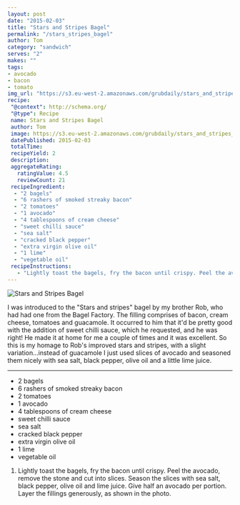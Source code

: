 ```yaml
---
layout: post
date: "2015-02-03"
title: "Stars and Stripes Bagel"
permalink: "/stars_stripes_bagel"
author: Tom
category: "sandwich"
serves: "2"
makes: ""
tags:
- avocado
- bacon
- tomato
img_url: "https://s3.eu-west-2.amazonaws.com/grubdaily/stars_and_stripes_bagel.jpg"
recipe:
 "@context": http://schema.org/
 "@type": Recipe
 name: Stars and Stripes Bagel
 author: Tom
 image: https://s3.eu-west-2.amazonaws.com/grubdaily/stars_and_stripes_bagel.jpg
 datePublished: 2015-02-03
 totalTime:
 recipeYield: 2
 description:
 aggregateRating:
   ratingValue: 4.5
   reviewCount: 21
 recipeIngredient:
  - "2 bagels"
  - "6 rashers of smoked streaky bacon"
  - "2 tomatoes"
  - "1 avocado"
  - "4 tablespoons of cream cheese"
  - "sweet chilli sauce"
  - "sea salt"
  - "cracked black pepper"
  - "extra virgin olive oil"
  - "1 lime"
  - "vegetable oil"
 recipeInstructions:
   - "Lightly toast the bagels, fry the bacon until crispy. Peel the avocado, remove the stone and cut into slices. Season the slices with sea salt, black pepper, olive oil and lime juice. Give half an avocado per portion. Layer the fillings generously, as shown in the photo."
---
```

<img src="https://s3.eu-west-2.amazonaws.com/grubdaily/stars_and_stripes_bagel.jpg" alt="Stars and Stripes Bagel" />

I was introduced to the "Stars and stripes" bagel by my brother Rob, who had had one from the Bagel Factory. The filling comprises of bacon, cream cheese, tomatoes and guacamole. It occurred to him that it'd be pretty good with the addition of sweet chilli sauce, which he requested, and he was right! He made it at home for me a couple of times and it was excellent. So this is my homage to Rob's improved stars and stripes, with a slight variation...instead of guacamole I just used slices of avocado and seasoned them nicely with sea salt, black pepper, olive oil and a little lime juice.

---
* 2 bagels
* 6 rashers of smoked streaky bacon
* 2 tomatoes
* 1 avocado
* 4 tablespoons of cream cheese
* sweet chilli sauce
* sea salt
* cracked black pepper
* extra virgin olive oil
* 1 lime
* vegetable oil

1. Lightly toast the bagels, fry the bacon until crispy. Peel the avocado, remove the stone and cut into slices. Season the slices with sea salt, black pepper, olive oil and lime juice. Give half an avocado per portion. Layer the fillings generously, as shown in the photo.

